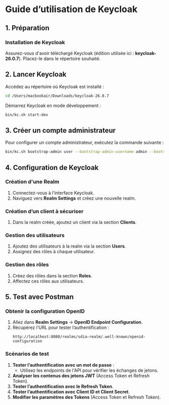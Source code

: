 # Guide d’utilisation de Keycloak

## 1. Préparation

### Installation de Keycloak
Assurez-vous d'avoir téléchargé Keycloak (édition utilisée ici : **keycloak-26.0.7**). Placez-le dans le répertoire souhaité.

## 2. Lancer Keycloak

Accédez au répertoire où Keycloak est installé :
```bash
cd /Users/macbookair/Downloads/keycloak-26.0.7
```

Démarrez Keycloak en mode développement :
```bash
bin/kc.sh start-dev
```


## 3. Créer un compte administrateur

Pour configurer un compte administrateur, exécutez la commande suivante :
```bash
bin/kc.sh bootstrap-admin user --bootstrap-admin-username admin --bootstrap-admin-password admin
```

## 4. Configuration de Keycloak

### Création d'une Realm
1. Connectez-vous à l’interface Keycloak.
2. Naviguez vers **Realm Settings** et créez une nouvelle realm.

### Création d’un client à sécuriser
1. Dans la realm créée, ajoutez un client via la section **Clients**.

### Gestion des utilisateurs
1. Ajoutez des utilisateurs à la realm via la section **Users**.
2. Assignez des rôles à chaque utilisateur.

### Gestion des rôles
1. Créez des rôles dans la section **Roles**.
2. Affectez ces rôles aux utilisateurs.

## 5. Test avec Postman

### Obtenir la configuration OpenID
1. Allez dans **Realm Settings** → **OpenID Endpoint Configuration**.
2. Récupérez l'URL pour tester l’authentification :
   ```
   http://localhost:8080/realms/sdia-realm/.well-known/openid-configuration
   ```

### Scénarios de test
1. **Tester l’authentification avec un mot de passe** :
   - Utilisez les endpoints de l'API pour vérifier les échanges de jetons.
2. **Analyser les contenus des jetons JWT** (Access Token et Refresh Token).
3. **Tester l’authentification avec le Refresh Token**.
4. **Tester l’authentification avec Client ID et Client Secret**.
5. **Modifier les paramètres des Tokens** (Access Token et Refresh Token).



